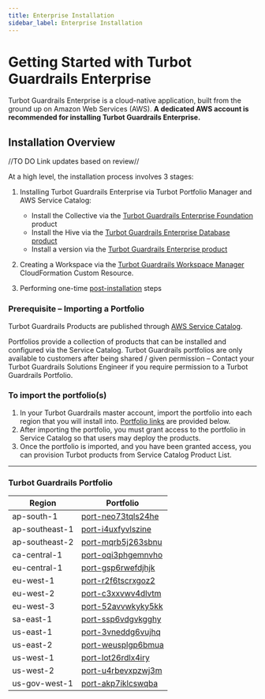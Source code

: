 ```yaml
---
title: Enterprise Installation
sidebar_label: Enterprise Installation
---
```


# Getting Started with Turbot Guardrails Enterprise

<div className="alert alert-warning">
Turbot Guardrails Enterprise is a cloud-native application, built from the ground up on Amazon Web Services (AWS).  <strong>A dedicated AWS account is recommended for installing Turbot Guardrails Enterprise.</strong>
</div>

## Installation Overview

//TO DO Link updates based on review//

At a high level, the installation process involves 3 stages:

1. Installing Turbot Guardrails Enterprise via Turbot Portfolio Manager and AWS Service
   Catalog:

   - Install the Collective via the
     [Turbot Guardrails Enterprise Foundation](enterprise/installation/tef-installation)
     product
   - Install the Hive via the
     [Turbot Guardrails Enterprise Database product](enterprise/installation/ted-installation)
   - Install a version via the
     [Turbot Guardrails Enterprise product](enterprise/installation/te-installation)

2. Creating a Workspace via the
   [Turbot Guardrails Workspace Manager](enterprise/installation/workspace-manager)
   CloudFormation Custom Resource.

3. Performing one-time
   [post-installation](enterprise/installation/post-installation) steps

### Prerequisite – Importing a Portfolio

Turbot Guardrails Products are published through
[AWS Service Catalog](https://docs.aws.amazon.com/servicecatalog/latest/adminguide/introduction.html).

Portfolios provide a collection of products that can be installed and configured
via the Service Catalog. Turbot Guardrails portfolios are only available to customers after
being shared / given permission – Contact your Turbot Guardrails Solutions Engineer if you
require permission to a Turbot Guardrails Portfolio.

### To import the portfolio(s)

1. In your Turbot Guardrails master account, import the portfolio into each region that you
   will install into. [Portfolio links](#portfolios) are provided below.
2. After importing the portfolio, you must grant access to the portfolio in
   Service Catalog so that users may deploy the products.
3. Once the portfolio is imported, and you have been granted access, you can
   provision Turbot products from Service Catalog Product List.

---

### Turbot Guardrails Portfolio

| Region         | Portfolio                                                                                                                                            |
| -------------- | ---------------------------------------------------------------------------------------------------------------------------------------------------- |
| ap-south-1     | [port-neo73tqls24he](https://console.aws.amazon.com/servicecatalog/home?isSceuc=false&region=ap-south-1#portfolios/import?id=port-neo73tqls24he)     |
| ap-southeast-1 | [port-i4uxfyvlszine](https://console.aws.amazon.com/servicecatalog/home?isSceuc=false&region=ap-southeast-1#portfolios/import?id=port-i4uxfyvlszine) |
| ap-southeast-2 | [port-mqrb5j263sbnu](https://console.aws.amazon.com/servicecatalog/home?isSceuc=false&region=ap-southeast-2#portfolios/import?id=port-mqrb5j263sbnu) |
| ca-central-1   | [port-oqi3phgemnvho](https://console.aws.amazon.com/servicecatalog/home?isSceuc=false&region=ca-central-1#portfolios/import?id=port-oqi3phgemnvho)   |
| eu-central-1   | [port-gsp6rwefdjhjk](https://console.aws.amazon.com/servicecatalog/home?isSceuc=false&region=ca-central-2#portfolios/import?id=port-gsp6rwefdjhjk)   |
| eu-west-1      | [port-r2f6tscrxgoz2](https://console.aws.amazon.com/servicecatalog/home?isSceuc=false&region=eu-west-1#portfolios/import?id=port-r2f6tscrxgoz2)      |
| eu-west-2      | [port-c3xxvwv4dlvtm](https://console.aws.amazon.com/servicecatalog/home?isSceuc=false&region=eu-west-2#portfolios/import?id=port-c3xxvwv4dlvtm)      |
| eu-west-3      | [port-52avvwkyky5kk](https://console.aws.amazon.com/servicecatalog/home?isSceuc=false&region=eu-west-3#portfolios/import?id=port-52avvwkyky5kk)      |
| sa-east-1      | [port-ssp6vdgvkgghy](https://sa-east-1.console.aws.amazon.com/servicecatalog/home?region=sa-east-1#/portfolios/import?id=port-ssp6vdgvkgghy)         |
| us-east-1      | [port-3vneddg6vujhq](https://console.aws.amazon.com/servicecatalog/home?isSceuc=false&region=us-east-1#portfolios/import?id=port-3vneddg6vujhq)      |
| us-east-2      | [port-weusplgp6bmua](https://console.aws.amazon.com/servicecatalog/home?isSceuc=false&region=us-east-2#portfolios/import?id=port-weusplgp6bmua)      |
| us-west-1      | [port-lot26rdlx4iry](https://console.aws.amazon.com/servicecatalog/home?isSceuc=false&region=us-west-1#portfolios/import?id=port-lot26rdlx4iry)      |
| us-west-2      | [port-u4rbevxpzwj3m](https://console.aws.amazon.com/servicecatalog/home?isSceuc=false&region=us-west-2#portfolios/import?id=port-u4rbevxpzwj3m)      |
| us-gov-west-1  | [port-akp7iklcswqba](https://console.amazonaws-us-gov.com/servicecatalog/home?region=us-gov-west-1/portfolios/import?id=port-akp7iklcswqba)          |

